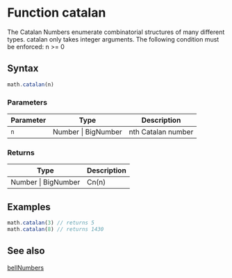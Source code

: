 <!-- Note: This file is automatically generated from source code comments. Changes made in this file will be overridden. -->

# Function catalan

The Catalan Numbers enumerate combinatorial structures of many different types.
catalan only takes integer arguments.
The following condition must be enforced: n >= 0


## Syntax

```js
math.catalan(n)
```

### Parameters

Parameter | Type | Description
--------- | ---- | -----------
`n` | Number &#124; BigNumber | nth Catalan number

### Returns

Type | Description
---- | -----------
Number &#124; BigNumber | Cn(n)


## Examples

```js
math.catalan(3) // returns 5
math.catalan(8) // returns 1430
```


## See also

[bellNumbers](bellNumbers.md)

